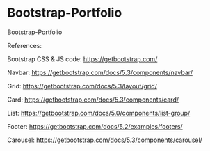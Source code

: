 # Bootstrap-Portfolio
Bootstrap-Portfolio

References:

Bootstrap CSS & JS code: https://getbootstrap.com/

Navbar: https://getbootstrap.com/docs/5.3/components/navbar/

Grid: https://getbootstrap.com/docs/5.3/layout/grid/

Card: https://getbootstrap.com/docs/5.3/components/card/

List: https://getbootstrap.com/docs/5.0/components/list-group/

Footer: https://getbootstrap.com/docs/5.2/examples/footers/

Carousel: https://getbootstrap.com/docs/5.3/components/carousel/